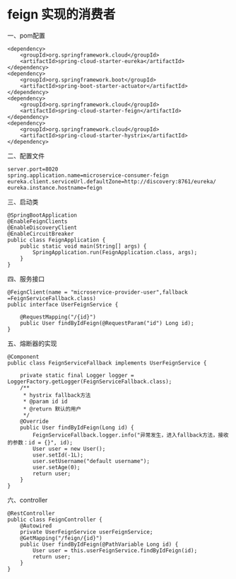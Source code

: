 # feign 实现的消费者

一、pom配置

    <dependency>
        <groupId>org.springframework.cloud</groupId>
        <artifactId>spring-cloud-starter-eureka</artifactId>
    </dependency>
    <dependency>
        <groupId>org.springframework.boot</groupId>
        <artifactId>spring-boot-starter-actuator</artifactId>
    </dependency>
    <dependency>
        <groupId>org.springframework.cloud</groupId>
        <artifactId>spring-cloud-starter-feign</artifactId>
    </dependency>
    <dependency>
        <groupId>org.springframework.cloud</groupId>
        <artifactId>spring-cloud-starter-hystrix</artifactId>
    </dependency>
    
二、配置文件

    server.port=8020
    spring.application.name=microservice-consumer-feign
    eureka.client.serviceUrl.defaultZone=http://discovery:8761/eureka/
    eureka.instance.hostname=feign

三、启动类

    @SpringBootApplication
    @EnableFeignClients
    @EnableDiscoveryClient
    @EnableCircuitBreaker
    public class FeignApplication {
        public static void main(String[] args) {
            SpringApplication.run(FeignApplication.class, args);
        }
    }
    
四、服务接口

    @FeignClient(name = "microservice-provider-user",fallback =FeignServiceFallback.class)
    public interface UserFeignService {
    
        @RequestMapping("/{id}")
        public User findByIdFeign(@RequestParam("id") Long id);
    }

五、熔断器的实现

    @Component
    public class FeignServiceFallback implements UserFeignService {
    
        private static final Logger logger = LoggerFactory.getLogger(FeignServiceFallback.class);
        /**
         * hystrix fallback⽅法
         * @param id id
         * @return 默认的⽤户
         */
        @Override
        public User findByIdFeign(Long id) {
            FeignServiceFallback.logger.info("异常发⽣，进⼊fallback⽅法，接收的参数：id = {}", id);
            User user = new User();
            user.setId(-1L);
            user.setUsername("default username");
            user.setAge(0);
            return user;
        }
    }
    
六、controller

    @RestController
    public class FeignController {
        @Autowired
        private UserFeignService userFeignService;
        @GetMapping("/feign/{id}")
        public User findByIdFeign(@PathVariable Long id) {
            User user = this.userFeignService.findByIdFeign(id);
            return user;
        }
    }

    